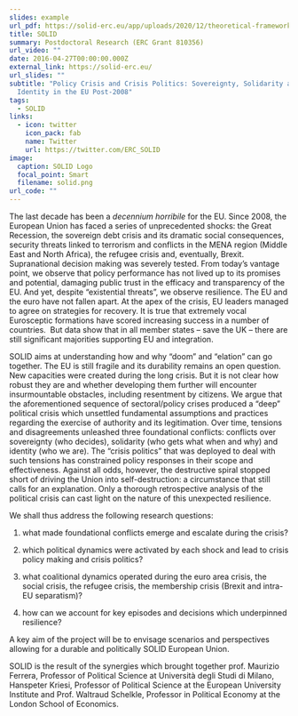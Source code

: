 ```yaml
---
slides: example
url_pdf: https://solid-erc.eu/app/uploads/2020/12/theoretical-framework_april2021.pdf
title: SOLID
summary: Postdoctoral Research (ERC Grant 810356)
url_video: ""
date: 2016-04-27T00:00:00.000Z
external_link: https://solid-erc.eu/
url_slides: ""
subtitle: "Policy Crisis and Crisis Politics: Sovereignty, Solidarity and
  Identity in the EU Post-2008"
tags:
  - SOLID
links:
  - icon: twitter
    icon_pack: fab
    name: Twitter
    url: https://twitter.com/ERC_SOLID
image:
  caption: SOLID Logo
  focal_point: Smart
  filename: solid.png
url_code: ""
---
```

The last decade has been a *decennium horribile* for the EU. Since 2008, the European Union has faced a series of unprecedented shocks: the Great Recession, the sovereign debt crisis and its dramatic social consequences, security threats linked to terrorism and conflicts in the MENA region (Middle East and North Africa), the refugee crisis and, eventually, Brexit. Supranational decision making was severely tested. From today’s vantage point, we observe that policy performance has not lived up to its promises and potential, damaging public trust in the efficacy and transparency of the EU. And yet, despite “existential threats”, we observe resilience. The EU and the euro have not fallen apart. At the apex of the crisis, EU leaders managed to agree on strategies for recovery. It is true that extremely vocal Eurosceptic formations have scored increasing success in a number of countries.  But data show that in all member states – save the UK – there are still significant majorities supporting EU and integration.

SOLID aims at understanding how and why “doom” and “elation” can go together. The EU is still fragile and its durability remains an open question. New capacities were created during the long crisis. But it is not clear how robust they are and whether developing them further will encounter insurmountable obstacles, including resentment by citizens. We argue that the aforementioned sequence of sectoral/policy crises produced a “deep” political crisis which unsettled fundamental assumptions and practices regarding the exercise of authority and its legitimation. Over time, tensions and disagreements unleashed three foundational conflicts: conflicts over sovereignty (who decides), solidarity (who gets what when and why) and identity (who we are). The “crisis politics” that was deployed to deal with such tensions has constrained policy responses in their scope and effectiveness. Against all odds, however, the destructive spiral stopped short of driving the Union into self-destruction: a circumstance that still calls for an explanation. Only a thorough retrospective analysis of the political crisis can cast light on the nature of this unexpected resilience.

We shall thus address the following research questions:

1. what made foundational conflicts emerge and escalate during the crisis?

2. which political dynamics were activated by each shock and lead to crisis policy making and crisis politics?

3. what coalitional dynamics operated during the euro area crisis, the social crisis, the refugee crisis, the membership crisis (Brexit and intra-EU separatism)?

4. how can we account for key episodes and decisions which underpinned resilience?

A key aim of the project will be to envisage scenarios and perspectives allowing for a durable and politically SOLID European Union.

SOLID is the result of the synergies which brought together prof. Maurizio Ferrera, Professor of Political Science at Università degli Studi di Milano, Hanspeter Kriesi, Professor of Political Science at the European University Institute and Prof. Waltraud Schelkle, Professor in Political Economy at the London School of Economics.
